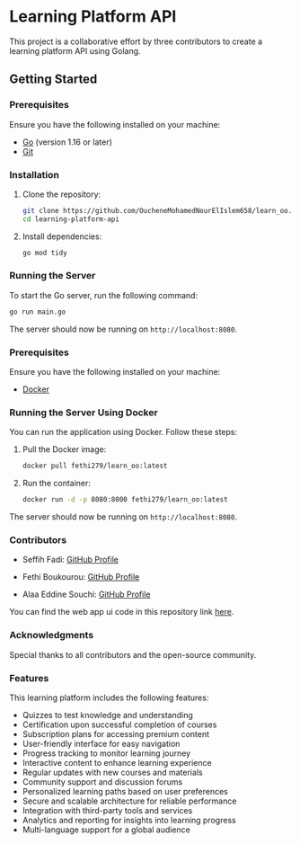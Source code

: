 # Learning Platform API

This project is a collaborative effort by three contributors to create a learning platform API using Golang.

## Getting Started

### Prerequisites

Ensure you have the following installed on your machine:
- [Go](https://golang.org/dl/) (version 1.16 or later)
- [Git](https://git-scm.com/)

### Installation

1. Clone the repository:
    ```sh
    git clone https://github.com/OucheneMohamedNourElIslem658/learn_oo.git
    cd learning-platform-api
    ```

2. Install dependencies:
    ```sh
    go mod tidy
    ```

### Running the Server

To start the Go server, run the following command:
```sh
go run main.go
```

The server should now be running on `http://localhost:8080`.

### Prerequisites

Ensure you have the following installed on your machine:
- [Docker](https://www.docker.com/get-started)

### Running the Server Using Docker

You can run the application using Docker. Follow these steps:

1. Pull the Docker image:
    ```sh
    docker pull fethi279/learn_oo:latest
    ```

2. Run the container:
    ```sh
    docker run -d -p 8080:8000 fethi279/learn_oo:latest
    ```

The server should now be running on `http://localhost:8080`.

### Contributors

- Seffih Fadi: [GitHub Profile](https://github.com/seffihfadi)

- Fethi Boukourou: [GitHub Profile](https://github.com/bkrfethi)
- Alaa Eddine Souchi: [GitHub Profile](https://github.com/alaasao)

You can find the web app ui code in this repository link [here](https://github.com/seffihfadi/learnoo).

### Acknowledgments

Special thanks to all contributors and the open-source community.

### Features

This learning platform includes the following features:
- Quizzes to test knowledge and understanding
- Certification upon successful completion of courses
- Subscription plans for accessing premium content
- User-friendly interface for easy navigation
- Progress tracking to monitor learning journey
- Interactive content to enhance learning experience
- Regular updates with new courses and materials
- Community support and discussion forums
- Personalized learning paths based on user preferences
- Secure and scalable architecture for reliable performance
- Integration with third-party tools and services
- Analytics and reporting for insights into learning progress
- Multi-language support for a global audience
